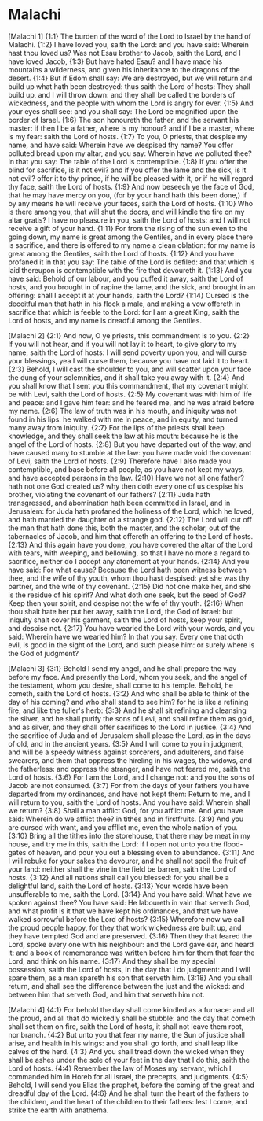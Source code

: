 # Malachi

[Malachi 1]
{1:1} The burden of the word of the Lord to Israel by the hand of Malachi.
{1:2} I have loved you, saith the Lord: and you have said: Wherein hast thou loved us? Was not Esau brother to Jacob, saith the Lord, and I have loved Jacob,
{1:3} But have hated Esau? and I have made his mountains a wilderness, and given his inheritance to the dragons of the desert.
{1:4} But if Edom shall say: We are destroyed, but we will return and build up what hath been destroyed: thus saith the Lord of hosts: They shall build up, and I will throw down: and they shall be called the borders of wickedness, and the people with whom the Lord is angry for ever.
{1:5} And your eyes shall see: and you shall say: The Lord be magnified upon the border of Israel.
{1:6} The son honoureth the father, and the servant his master: if then I be a father, where is my honour? and if I be a master, where is my fear: saith the Lord of hosts.
{1:7} To you, O priests, that despise my name, and have said: Wherein have we despised thy name? You offer polluted bread upon my altar, and you say: Wherein have we polluted thee? In that you say: The table of the Lord is contemptible.
{1:8} If you offer the blind for sacrifice, is it not evil? and if you offer the lame and the sick, is it not evil? offer it to thy prince, if he will be pleased with it, or if he will regard thy face, saith the Lord of hosts.
{1:9} And now beseech ye the face of God, that he may have mercy on you, (for by your hand hath this been done,) if by any means he will receive your faces, saith the Lord of hosts.
{1:10} Who is there among you, that will shut the doors, and will kindle the fire on my altar gratis? I have no pleasure in you, saith the Lord of hosts: and I will not receive a gift of your hand.
{1:11} For from the rising of the sun even to the going down, my name is great among the Gentiles, and in every place there is sacrifice, and there is offered to my name a clean oblation: for my name is great among the Gentiles, saith the Lord of hosts.
{1:12} And you have profaned it in that you say: The table of the Lord is defiled: and that which is laid thereupon is contemptible with the fire that devoureth it.
{1:13} And you have said: Behold of our labour, and you puffed it away, saith the Lord of hosts, and you brought in of rapine the lame, and the sick, and brought in an offering: shall I accept it at your hands, saith the Lord?
{1:14} Cursed is the deceitful man that hath in his flock a male, and making a vow offereth in sacrifice that which is feeble to the Lord: for I am a great King, saith the Lord of hosts, and my name is dreadful among the Gentiles.

[Malachi 2]
{2:1} And now, O ye priests, this commandment is to you.
{2:2} If you will not hear, and if you will not lay it to heart, to give glory to my name, saith the Lord of hosts: I will send poverty upon you, and will curse your blessings, yea I will curse them, because you have not laid it to heart.
{2:3} Behold, I will cast the shoulder to you, and will scatter upon your face the dung of your solemnities, and it shall take you away with it.
{2:4} And you shall know that I sent you this commandment, that my covenant might be with Levi, saith the Lord of hosts.
{2:5} My covenant was with him of life and peace: and I gave him fear: and he feared me, and he was afraid before my name.
{2:6} The law of truth was in his mouth, and iniquity was not found in his lips: he walked with me in peace, and in equity, and turned many away from iniquity.
{2:7} For the lips of the priests shall keep knowledge, and they shall seek the law at his mouth: because he is the angel of the Lord of hosts.
{2:8} But you have departed out of the way, and have caused many to stumble at the law: you have made void the covenant of Levi, saith the Lord of hosts.
{2:9} Therefore have I also made you contemptible, and base before all people, as you have not kept my ways, and have accepted persons in the law.
{2:10} Have we not all one father? hath not one God created us? why then doth every one of us despise his brother, violating the covenant of our fathers?
{2:11} Juda hath transgressed, and abomination hath been committed in Israel, and in Jerusalem: for Juda hath profaned the holiness of the Lord, which he loved, and hath married the daughter of a strange god.
{2:12} The Lord will cut off the man that hath done this, both the master, and the scholar, out of the tabernacles of Jacob, and him that offereth an offering to the Lord of hosts.
{2:13} And this again have you done, you have covered the altar of the Lord with tears, with weeping, and bellowing, so that I have no more a regard to sacrifice, neither do I accept any atonement at your hands.
{2:14} And you have said: For what cause? Because the Lord hath been witness between thee, and the wife of thy youth, whom thou hast despised: yet she was thy partner, and the wife of thy covenant.
{2:15} Did not one make her, and she is the residue of his spirit? And what doth one seek, but the seed of God? Keep then your spirit, and despise not the wife of thy youth.
{2:16} When thou shalt hate her put her away, saith the Lord, the God of Israel: but iniquity shalt cover his garment, saith the Lord of hosts, keep your spirit, and despise not.
{2:17} You have wearied the Lord with your words, and you said: Wherein have we wearied him? In that you say: Every one that doth evil, is good in the sight of the Lord, and such please him: or surely where is the God of judgment?

[Malachi 3]
{3:1} Behold I send my angel, and he shall prepare the way before my face. And presently the Lord, whom you seek, and the angel of the testament, whom you desire, shall come to his temple. Behold, he cometh, saith the Lord of hosts.
{3:2} And who shall be able to think of the day of his coming? and who shall stand to see him? for he is like a refining fire, and like the fuller's herb:
{3:3} And he shall sit refining and cleansing the silver, and he shall purify the sons of Levi, and shall refine them as gold, and as silver, and they shall offer sacrifices to the Lord in justice.
{3:4} And the sacrifice of Juda and of Jerusalem shall please the Lord, as in the days of old, and in the ancient years.
{3:5} And I will come to you in judgment, and will be a speedy witness against sorcerers, and adulterers, and false swearers, and them that oppress the hireling in his wages, the widows, and the fatherless: and oppress the stranger, and have not feared me, saith the Lord of hosts.
{3:6} For I am the Lord, and I change not: and you the sons of Jacob are not consumed.
{3:7} For from the days of your fathers you have departed from my ordinances, and have not kept them: Return to me, and I will return to you, saith the Lord of hosts. And you have said: Wherein shall we return?
{3:8} Shall a man afflict God, for you afflict me. And you have said: Wherein do we afflict thee? in tithes and in firstfruits.
{3:9} And you are cursed with want, and you afflict me, even the whole nation of you.
{3:10} Bring all the tithes into the storehouse, that there may be meat in my house, and try me in this, saith the Lord: if I open not unto you the flood-gates of heaven, and pour you out a blessing even to abundance.
{3:11} And I will rebuke for your sakes the devourer, and he shall not spoil the fruit of your land: neither shall the vine in the field be barren, saith the Lord of hosts.
{3:12} And all nations shall call you blessed: for you shall be a delightful land, saith the Lord of hosts.
{3:13} Your words have been unsufferable to me, saith the Lord.
{3:14} And you have said: What have we spoken against thee? You have said: He laboureth in vain that serveth God, and what profit is it that we have kept his ordinances, and that we have walked sorrowful before the Lord of hosts?
{3:15} Wherefore now we call the proud people happy, for they that work wickedness are built up, and they have tempted God and are preserved.
{3:16} Then they that feared the Lord, spoke every one with his neighbour: and the Lord gave ear, and heard it: and a book of remembrance was written before him for them that fear the Lord, and think on his name.
{3:17} And they shall be my special possession, saith the Lord of hosts, in the day that I do judgment: and I will spare them, as a man spareth his son that serveth him.
{3:18} And you shall return, and shall see the difference between the just and the wicked: and between him that serveth God, and him that serveth him not.

[Malachi 4]
{4:1} For behold the day shall come kindled as a furnace: and all the proud, and all that do wickedly shall be stubble: and the day that cometh shall set them on fire, saith the Lord of hosts, it shall not leave them root, nor branch.
{4:2} But unto you that fear my name, the Sun of justice shall arise, and health in his wings: and you shall go forth, and shall leap like calves of the herd.
{4:3} And you shall tread down the wicked when they shall be ashes under the sole of your feet in the day that I do this, saith the Lord of hosts.
{4:4} Remember the law of Moses my servant, which I commanded him in Horeb for all Israel, the precepts, and judgments.
{4:5} Behold, I will send you Elias the prophet, before the coming of the great and dreadful day of the Lord.
{4:6} And he shall turn the heart of the fathers to the children, and the heart of the children to their fathers: lest I come, and strike the earth with anathema.